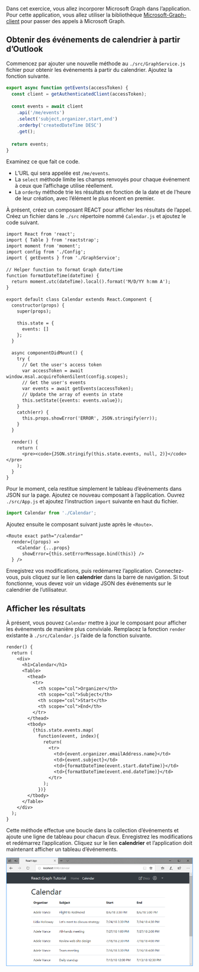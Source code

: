 <!-- markdownlint-disable MD002 MD041 -->

Dans cet exercice, vous allez incorporer Microsoft Graph dans l’application. Pour cette application, vous allez utiliser la bibliothèque [Microsoft-Graph-client](https://github.com/microsoftgraph/msgraph-sdk-javascript) pour passer des appels à Microsoft Graph.

## <a name="get-calendar-events-from-outlook"></a>Obtenir des événements de calendrier à partir d’Outlook

Commencez par ajouter une nouvelle méthode au `./src/GraphService.js` fichier pour obtenir les événements à partir du calendrier. Ajoutez la fonction suivante.

```js
export async function getEvents(accessToken) {
  const client = getAuthenticatedClient(accessToken);

  const events = await client
    .api('/me/events')
    .select('subject,organizer,start,end')
    .orderby('createdDateTime DESC')
    .get();

  return events;
}
```

Examinez ce que fait ce code.

- L’URL qui sera appelée est `/me/events`.
- La `select` méthode limite les champs renvoyés pour chaque événement à ceux que l’affichage utilise réellement.
- La `orderby` méthode trie les résultats en fonction de la date et de l’heure de leur création, avec l’élément le plus récent en premier.

À présent, créez un composant REACT pour afficher les résultats de l’appel. Créez un fichier dans le `./src` répertoire nommé `Calendar.js` et ajoutez le code suivant.

```JSX
import React from 'react';
import { Table } from 'reactstrap';
import moment from 'moment';
import config from './Config';
import { getEvents } from './GraphService';

// Helper function to format Graph date/time
function formatDateTime(dateTime) {
  return moment.utc(dateTime).local().format('M/D/YY h:mm A');
}

export default class Calendar extends React.Component {
  constructor(props) {
    super(props);

    this.state = {
      events: []
    };
  }

  async componentDidMount() {
    try {
      // Get the user's access token
      var accessToken = await window.msal.acquireTokenSilent(config.scopes);
      // Get the user's events
      var events = await getEvents(accessToken);
      // Update the array of events in state
      this.setState({events: events.value});
    }
    catch(err) {
      this.props.showError('ERROR', JSON.stringify(err));
    }
  }

  render() {
    return (
      <pre><code>{JSON.stringify(this.state.events, null, 2)}</code></pre>
    );
  }
}
```

Pour le moment, cela restitue simplement le tableau d’événements dans JSON sur la page. Ajoutez ce nouveau composant à l’application. Ouvrez `./src/App.js` et ajoutez l’instruction `import` suivante en haut du fichier.

```js
import Calendar from './Calendar';
```

Ajoutez ensuite le composant suivant juste après le `<Route>`.

```JSX
<Route exact path="/calendar"
  render={(props) =>
    <Calendar {...props}
      showError={this.setErrorMessage.bind(this)} />
  } />
```

Enregistrez vos modifications, puis redémarrez l’application. Connectez-vous, puis cliquez sur le lien **calendrier** dans la barre de navigation. Si tout fonctionne, vous devez voir un vidage JSON des événements sur le calendrier de l’utilisateur.

## <a name="display-the-results"></a>Afficher les résultats

À présent, vous pouvez `Calendar` mettre à jour le composant pour afficher les événements de manière plus conviviale. Remplacez la fonction `render` existante à `./src/Calendar.js` l’aide de la fonction suivante.

```JSX
render() {
  return (
    <div>
      <h1>Calendar</h1>
      <Table>
        <thead>
          <tr>
            <th scope="col">Organizer</th>
            <th scope="col">Subject</th>
            <th scope="col">Start</th>
            <th scope="col">End</th>
          </tr>
        </thead>
        <tbody>
          {this.state.events.map(
            function(event, index){
              return(
                <tr>
                  <td>{event.organizer.emailAddress.name}</td>
                  <td>{event.subject}</td>
                  <td>{formatDateTime(event.start.dateTime)}</td>
                  <td>{formatDateTime(event.end.dateTime)}</td>
                </tr>
              );
            })}
        </tbody>
      </Table>
    </div>
  );
}
```

Cette méthode effectue une boucle dans la collection d’événements et ajoute une ligne de tableau pour chacun d’eux. Enregistrez les modifications et redémarrez l’application. Cliquez sur le lien **calendrier** et l’application doit maintenant afficher un tableau d’événements.

![Capture d’écran du tableau des événements](./images/add-msgraph-01.png)